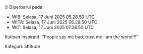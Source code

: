 ⏰ Diperbarui pada:
- WIB: Selasa, 17 Juni 2025 05.28.50 UTC
- WITA: Selasa, 17 Juni 2025 06.28.50 UTC
- WIT: Selasa, 17 Juni 2025 07.28.50 UTC

Kutipan Inspiratif:
"People say me bad, trust me i am the worst!!!"


Kategori: attitude

